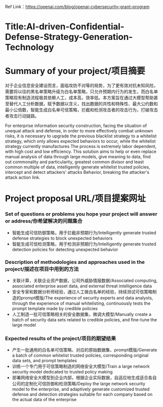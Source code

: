 Ref Link：https://openai.com/blog/openai-cybersecurity-grant-program

# Title:AI-driven-Confidential-Defense-Strategy-Generation-Technology

# Summary of your project/项目摘要
对于企业信息安全建设而言，面临攻防不对等的局势，为了更有效对抗未知风险，需要将以往的黑名单策略升级为白名单策略，只允许预期内行为的发生，而白名单策略现有制造流程极其依赖人工，成本高，效率低。本方案旨在通过大模型帮助甚至替代人工分析数据，赋予数据以含义，找出数据的共性和特殊性、最大公约数和最小公倍数，智能生成白名单可信策略，拦截和检测攻击者的攻击行为，打破攻击者攻击行动链路。

For enterprise information security construction, facing the situation of unequal attack and defense, in order to more effectively combat unknown risks, it is necessary to upgrade the previous blacklist strategy to a whitelist strategy, which only allows expected behaviors to occur, while the whitelist strategy currently manufactures The process is extremely labor dependent, with high cost and low efficiency. This solution aims to help or even replace manual analysis of data through large models, give meaning to data, find out commonality and particularity, greatest common divisor and least common multiple of data, intelligently generate whitelist trusted policies, intercept and detect attackers' attacks Behavior, breaking the attacker's attack action link.

# Project proposal URL/项目提案网址
### Set of questions or problems you hope your project will answer or address/你希望解决的问题集合
* 智能生成可信防御策略，用于拦截非预期行为/Intelligently generate trusted defense strategies to block unexpected behaviors
* 智能生成可信检测策略，用于检测非预期行为/Intelligently generate trusted detection policies for detecting unexpected behavior
  
### Description of methodologies and approaches used in the project/描述在项目中用到的方法
* 关联计算，关联企业资产数据，公司外威胁情报数据/Associated computing, associated enterprise asset data, and external threat intelligence data
* 安全专家和数据分析师经验，通过人工做白名单的经验，持续测试可信策略制造的prompt模版/The experience of security experts and data analysts, through the experience of manual whitelisting, continuously tests the prompt template made by credible policies
* 人工制造一批可信策略相关的安全数据集，微调大模型/Manually create a batch of security data sets related to credible policies, and fine-tune the large model
  
###  Expected results of the project/项目的期望结果
* 产生一批通用的白名单可信策略、对应的原始数据集、prompt模版/Generate a batch of common whitelist trusted policies, corresponding original data sets, and prompt templates
* 训练一个专门用于可信策略制造的网络安全大模型/Train a large network security model dedicated to trusted policy making
* 部署网络安全大模型到企业内部，根据企业实际数据，自适应地生成适合各自公司的定制化可信防御和检测策略/Deploy the large network security model to the enterprise, and adaptively generate customized trusted defense and detection strategies suitable for each company based on the actual data of the enterprise
